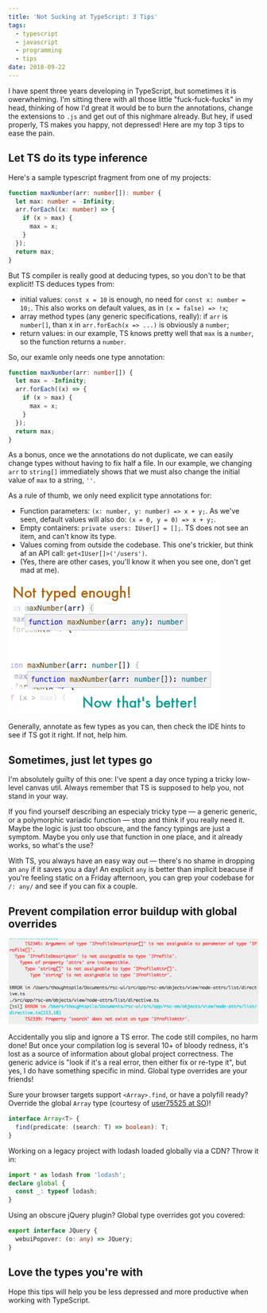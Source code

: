 ```yaml
---
title: 'Not Sucking at TypeScript: 3 Tips'
tags:
  - typescript
  - javascript
  - programming
  - tips
date: 2018-09-22
---
```


I have spent three years developing in TypeScript, but sometimes it is owerwhelming. I'm sitting there with all those little "fuck-fuck-fucks" in my head, thinking of how I'd great it would be to burn the annotations, change the extensions to `.js` and get out of this nighmare already. But hey, if used properly, TS makes you happy, not depressed! Here are my top 3 tips to ease the pain.

## Let TS do its type inference

Here's a sample typescript fragment from one of my projects:

```ts
function maxNumber(arr: number[]): number {
  let max: number = -Infinity;
  arr.forEach((x: number) => {
    if (x > max) {
      max = x;
    }
  });
  return max;
}
```

But TS compiler is really good at deducing types, so you don't to be that explicit! TS deduces types from:

- initial values: `const x = 10` is enough, no need for `const x: number = 10;`. This also works on default values, as in `(x = false) => !x`;
- array method types (any generic specifications, really): if `arr` is `number[]`, than x in  `arr.forEach(x => ...)` is obviously a `number`;
- return values: in our example, TS knows pretty well that `max` is a `number`, so the function returns a `number`.

So, our examle only needs one type annotation:

```ts
function maxNumber(arr: number[]) {
  let max = -Infinity;
  arr.forEach((x) => {
    if (x > max) {
      max = x;
    }
  });
  return max;
}
```

As a bonus, once we the annotations do not duplicate, we can easily change types without having to fix half a file. In our example, we changing `arr` to `string[]` immediately shows that we must also change the initial value of `max` to a string, `''`.

As a rule of thumb, we only need explicit type annotations for:

- Function parameters: `(x: number, y: number) => x + y;`. As we've seen, default values will also do: `(x = 0, y = 0) => x + y;`.
- Empty containers: `private users: IUser[] = [];`. TS does not see an item, and can't know its type.
- Values coming from outside the codebase. This one's trickier, but think af an API call: `get<IUser[]>('/users')`.
- (Yes, there are other cases, you'll know it when you see one, don't get mad at me).

![](/images/ts-just-enough.png?invert)

Generally, annotate as few types as you can, then check the IDE hints to see if TS got it right. If not, help him.

## Sometimes, just let types go

I'm absolutely guilty of this one: I've spent a day once typing a tricky low-level canvas util. Always remember that TS is supposed to help you, not stand in your way.

If you find yourself describing an especialy tricky type — a generic generic, or a polymorphic variadic function — stop and think if you really need it. Maybe the logic is just too obscure, and the fancy typings are just a symptom. Maybe you only use that function in one place, and it already works, so what's the use?

With TS, you always have an easy way out — there's no shame in dropping an `any` if it saves you a day! An explicit `any` is better than implicit beacuse if you're feeling static on a Friday afternoon, you can grep your codebase for `/: any/` and see if you can fix a couple.

## Prevent compilation error buildup with global overrides

![](/images/ts-errors.png?invert)

Accidentally you slip and ignore a TS error. The code still compiles, no harm done! But once your compilation log is several 10+ of bloody redness, it's lost as a source of information about global project correctness. The generic advice is "look if it's a real error, then either fix or re-type it", but yes, I do have something specific in mind. Global type overrides are your friends!

Sure your browser targets support `<Array>.find`, or have a polyfill ready? Override the global `Array` type (courtesy of [user75525 at SO](https://stackoverflow.com/questions/31455805/find-object-in-array-using-typescript))!
```ts
interface Array<T> {
  find(predicate: (search: T) => boolean): T;
}
```

Working on a legacy project with lodash loaded globally via a CDN? Throw it in:
```ts
import * as lodash from 'lodash';
declare global {
  const _: typeof lodash;
}
```

Using an obscure jQuery plugin? Global type overrides got you covered:
```ts
export interface JQuery {
  webuiPopover: (o: any) => JQuery;
}
```


## Love the types you're with

Hope this tips will help you be less depressed and more productive when working with TypeScript.
